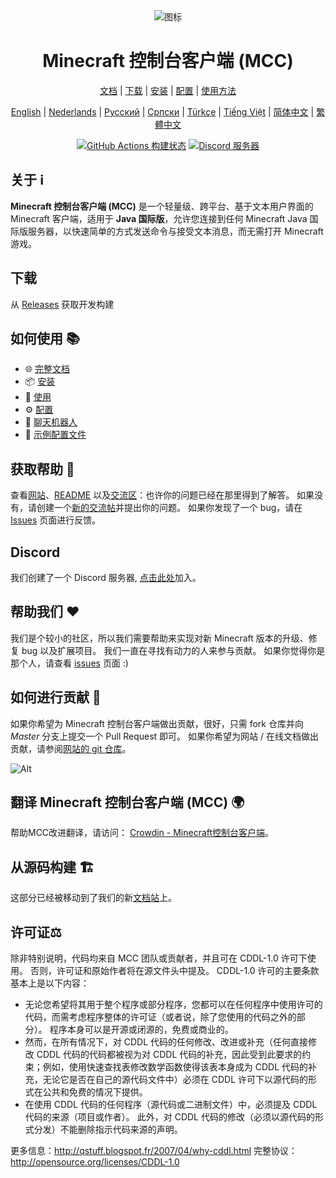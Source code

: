 <div align="center">

<img src="https://i.pics.rs/LLDhE.png" alt="图标"/>

# Minecraft 控制台客户端 (MCC)

[文档](https://mccteam.github.io/) | [下载](#download) | [安装](https://mccteam.github.io/guide/installation.html) | [配置](https://mccteam.github.io/guide/configuration.html) | [使用方法](https://mccteam.github.io/guide/usage.html)

</div>

<div align="center">

[English](https://github.com/MCCTeam/Minecraft-Console-Client/blob/master/README.md) | [Nederlands](https://github.com/MCCTeam/Minecraft-Console-Client/blob/l10n_master/README/README-Dutch.md) | [Русский](https://github.com/MCCTeam/Minecraft-Console-Client/blob/l10n_master/README/README-Russian.md) | [Српски](https://github.com/MCCTeam/Minecraft-Console-Client/blob/l10n_master/README/README-Serbian_Cyrillic.md) | [Türkçe](https://github.com/MCCTeam/Minecraft-Console-Client/blob/l10n_master/README/README-Turkish.md) | [Tiếng Việt](https://github.com/MCCTeam/Minecraft-Console-Client/blob/l10n_master/README/README-Vietnamese.md) | [简体中文](https://github.com/MCCTeam/Minecraft-Console-Client/blob/l10n_master/README/README-Chinese_Simplified.md) | [繁體中文](https://github.com/MCCTeam/Minecraft-Console-Client/blob/l10n_master/README/README-Chinese_Traditional.md)

</div>

<div align="center">

[![GitHub Actions 构建状态](https://github.com/MCCTeam/Minecraft-Console-Client/actions/workflows/build-and-release.yml/badge.svg)](https://github.com/MCCTeam/Minecraft-Console-Client/releases/latest) <a href="https://discord.gg/sfBv4TtpC9"><img src="https://img.shields.io/discord/1018553894831403028?color=5865F2&logo=discord&logoColor=white" alt="Discord 服务器" /></a>

</div>

## **关于 ℹ️**

**Minecraft 控制台客户端 (MCC)** 是一个轻量级、跨平台、基于文本用户界面的 Minecraft 客户端，适用于 **Java 国际版**，允许您连接到任何 Minecraft Java 国际版服务器，以快速简单的方式发送命令与接受文本消息，而无需打开 Minecraft 游戏。

## 下载

从 [Releases](https://github.com/MCCTeam/Minecraft-Console-Client/releases/latest) 获取开发构建

## 如何使用 📚

-   🌐 [完整文档](https://mccteam.github.io/)
-   📦 [安装](https://mccteam.github.io/guide/installation.html)
-   📖 [使用](https://mccteam.github.io/guide/usage.html)
-   ⚙️ [配置](https://mccteam.github.io/guide/configuration.html)
-   🤖 [聊天机器人](https://mccteam.github.io/guide/chat-bots.html)
-   📝 [示例配置文件](MinecraftClient/config/)

## 获取帮助 🙋

查看[网站](https://mccteam.github.io/)、[README](https://github.com/MCCTeam/Minecraft-Console-Client/tree/master/MinecraftClient/config#minecraft-console-client-user-manual) 以及[交流区](https://github.com/MCCTeam/Minecraft-Console-Client/discussions)：也许你的问题已经在那里得到了解答。 如果没有，请创建一个[新的交流帖](https://github.com/MCCTeam/Minecraft-Console-Client/discussions/new)并提出你的问题。 如果你发现了一个 bug，请在 [Issues](https://github.com/MCCTeam/Minecraft-Console-Client/issues) 页面进行反馈。

## Discord

我们创建了一个 Discord 服务器, [点击此处](https://discord.gg/sfBv4TtpC9)加入。

## 帮助我们 ❤️

我们是个较小的社区，所以我们需要帮助来实现对新 Minecraft 版本的升级、修复 bug 以及扩展项目。 我们一直在寻找有动力的人来参与贡献。 如果你觉得你是那个人，请查看 [issues](https://github.com/MCCTeam/Minecraft-Console-Client/issues?q=is%3Aissue+is%3Aopen+label%3Awaiting-for%3Acontributor) 页面 :)

## 如何进行贡献 📝

如果你希望为 Minecraft 控制台客户端做出贡献，很好，只需 fork 仓库并向 _Master_ 分支上提交一个 Pull Request 即可。 如果你希望为网站 / 在线文档做出贡献，请参阅[网站的 git 仓库](https://github.com/MCCTeam/MCCTeam.github.io)。

![Alt](https://repobeats.axiom.co/api/embed/c8a6c7c47fde8fcbe3727a21eab46e6b39dff60d.svg "Repobeats 分析")

## 翻译 Minecraft 控制台客户端 (MCC) 🌍

帮助MCC改进翻译，请访问： [Crowdin - Minecraft控制台客户端](https://crwd.in/minecraft-console-client)。

## 从源码构建 🏗️

这部分已经被移动到了我们的新[文档站](https://mccteam.github.io/guide/installation.html#building-from-the-source-code)上。

## 许可证⚖️

除非特别说明，代码均来自 MCC 团队或贡献者，并且可在 CDDL-1.0 许可下使用。 否则，许可证和原始作者将在源文件头中提及。 CDDL-1.0 许可的主要条款基本上是以下内容：

-   无论您希望将其用于整个程序或部分程序，您都可以在任何程序中使用许可的代码，而需考虑程序整体的许可证（或者说，除了您使用的代码之外的部分）。 程序本身可以是开源或闭源的，免费或商业的。
-   然而，在所有情况下，对 CDDL 代码的任何修改、改进或补充（任何直接修改 CDDL 代码的代码都被视为对 CDDL 代码的补充，因此受到此要求的约束；例如，使用快速查找表修改数学函数使得该表本身成为 CDDL 代码的补充，无论它是否在自己的源代码文件中）必须在 CDDL 许可下以源代码的形式在公共和免费的情况下提供。
-   在使用 CDDL 代码的任何程序（源代码或二进制文件）中，必须提及 CDDL 代码的来源（项目或作者）。 此外，对 CDDL 代码的修改（必须以源代码的形式分发）不能删除指示代码来源的声明。

更多信息：http://qstuff.blogspot.fr/2007/04/why-cddl.html 完整协议：http://opensource.org/licenses/CDDL-1.0
